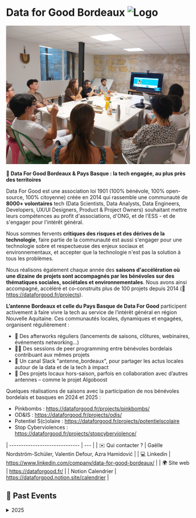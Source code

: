 # Data for Good Bordeaux ![Logo](./logo-dataforgood-bordeaux.jpeg ':size=100')
![Photo évènement D4G Bdx](./dataforgoodbdx_accueil.jpg)

**📍 Data For Good Bordeaux & Pays Basque : la tech engagée, au plus près des territoires**

Data For Good est une association loi 1901 (100% bénévole, 100% open-source, 100% citoyenne) créée en 2014 qui rassemble une communauté de **8000+ volontaires** tech (Data Scientists, Data Analysts, Data Engineers, Developers, UX/UI Designers, Product & Project Owners) souhaitant mettre leurs compétences au profit d'associations, d'ONG, et de l'ESS - et de s'engager pour l'intérêt général.

Nous sommes fervents **critiques des risques et des dérives de la technologie**, faire partie de la communauté est aussi s'engager pour une technologie sobre et respectueuse des enjeux sociaux et environnementaux, et accepter que la technologie n'est pas la solution à tous les problèmes.

Nous réalisons également chaque année des **saisons d'accélération où une dizaine de projets sont accompagnés par les bénévoles sur des thématiques sociales, sociétales et environnementales**. Nous avons ainsi accompagné, accéléré et co-construits plus de 100 projets depuis 2014 (🔗 https://dataforgood.fr/projects).


**L’antenne Bordeaux et celle du Pays Basque de Data For Good** participent activement à faire vivre la tech au service de l’intérêt général en région Nouvelle Aquitaine. Ces communautés locales, dynamiques et engagées, organisent régulièrement :
- 🎉 Des afterworks réguliers (lancements de saisons, clôtures, webinaires, événements networking…)
- 🧑‍💻 Des sessions de peer programming entre bénévoles bordelais contribuant aux mêmes projets
- 💬 Un canal Slack "antenne_bordeaux", pour partager les actus locales autour de la data et de la tech à impact
- 🤝 Des projets locaux hors-saison, parfois en collaboration avec d’autres antennes – comme le projet Algoboost


Quelques réalisations de saisons avec la participation de nos bénévoles bordelais et basques en 2024 et 2025 :
- Pinkbombs : https://dataforgood.fr/projects/pinkbombs/
- OD&IS : https://dataforgood.fr/projects/odis/
- Potentiel S(c)olaire : https://dataforgood.fr/projects/potentielscolaire
- Stop Cyberviolences : https://dataforgood.fr/projects/stopcyberviolence/

| ------------------------------ | --- |
| ✉️ Qui contacter ?              | Gaëlle Nordström-Schüler, Valentin Defour, Azra Hamidović |
| 💻 Linkedin             | https://www.linkedin.com/company/data-for-good-bordeaux/ |
| 🌍 Site web                    | https://dataforgood.fr/ |
| Notion Calendrier       | https://dataforgood.notion.site/calendrier |

<!-- EVENTS:START -->
## 📆 Past Events

<details>
<summary>2025</summary>

| Date | Event | Location | Link |
|------|--------|----------|------|
| Mercredi 29 octobre 2025 à 19:00 | Soirée 10 ans Data For Good - Data for Good Bordeaux au Node | Le node, 12 rue des Faussets | https://www.eventbrite.fr/e/soiree-10-ans-data-for-good-data-for-good-bordeaux-au-node-tickets-1825530042499?aff=oddtdtcreator |
| Mardi 09 septembre 2025 à 19:00 | Rentrée de DataForGood Bordeaux | Aquinum - Le Node 12 Rue des Faussets 33000 Bordeaux | https://www.eventbrite.fr/e/genai-impact-evaluation-des-impacts-environnementaux-de-lia-generative-tickets-1625133972459?aff=oddtdtcreator |
</details>
<!-- EVENTS:END -->
